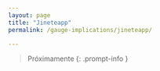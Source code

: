 ```yaml
---
layout: page
title: "Jineteapp"
permalink: /gauge-implications/jineteapp/

---
```

  
>Próximamente
{: .prompt-info }